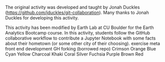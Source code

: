 The original activity was developed and taught by Jonah Duckles (https://github.com/jduckles/git-collaboration). Many thanks to Jonah Duckles for developing this activity.

This activity has been modified by Earth Lab at CU Boulder for the Earth Analytics Bootcamp course. In this activity, students follow the GitHub collaborative workflow to contribute a Jupyter Notebook with some facts about their hometown (or some other city of their choosing). 
exercise meta front end development GH forking (borrowed repo)
Crimson
Orange
Blue
Cyan
Yellow
Charcoal
Khaki
Coral
Silver
Fuchsia
Purple
Brown
Red